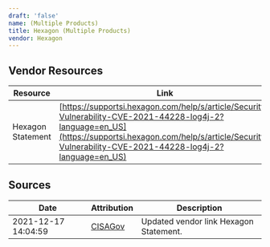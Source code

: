 ```yaml
---
draft: 'false'
name: (Multiple Products)
title: Hexagon (Multiple Products)
vendor: Hexagon
---
```


## Vendor Resources
| Resource | Link |
| --- | --- |
| Hexagon Statement | [https://supportsi.hexagon.com/help/s/article/Security-Vulnerability-CVE-2021-44228-log4j-2?language=en_US](https://supportsi.hexagon.com/help/s/article/Security-Vulnerability-CVE-2021-44228-log4j-2?language=en_US) |



## Sources
| Date | Attribution | Description |
| --- | --- | --- |
| 2021-12-17 14:04:59 | [CISAGov](https://raw.githubusercontent.com/cisagov/log4j-affected-db/develop/README.md) | Updated vendor link Hexagon Statement.  |
